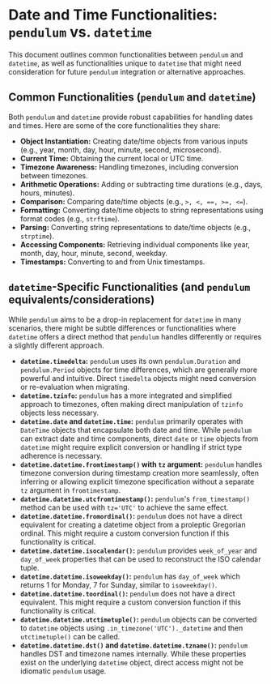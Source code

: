# Date and Time Functionalities: `pendulum` vs. `datetime`

This document outlines common functionalities between `pendulum` and `datetime`, as well as functionalities unique to `datetime` that might need consideration for future `pendulum` integration or alternative approaches.

## Common Functionalities (`pendulum` and `datetime`)

Both `pendulum` and `datetime` provide robust capabilities for handling dates and times. Here are some of the core functionalities they share:

- **Object Instantiation:** Creating date/time objects from various inputs (e.g., year, month, day, hour, minute, second, microsecond).
- **Current Time:** Obtaining the current local or UTC time.
- **Timezone Awareness:** Handling timezones, including conversion between timezones.
- **Arithmetic Operations:** Adding or subtracting time durations (e.g., days, hours, minutes).
- **Comparison:** Comparing date/time objects (e.g., `>, <, ==, >=, <=`).
- **Formatting:** Converting date/time objects to string representations using format codes (e.g., `strftime`).
- **Parsing:** Converting string representations to date/time objects (e.g., `strptime`).
- **Accessing Components:** Retrieving individual components like year, month, day, hour, minute, second, weekday.
- **Timestamps:** Converting to and from Unix timestamps.

## `datetime`-Specific Functionalities (and `pendulum` equivalents/considerations)

While `pendulum` aims to be a drop-in replacement for `datetime` in many scenarios, there might be subtle differences or functionalities where `datetime` offers a direct method that `pendulum` handles differently or requires a slightly different approach.

- **`datetime.timedelta`:** `pendulum` uses its own `pendulum.Duration` and `pendulum.Period` objects for time differences, which are generally more powerful and intuitive. Direct `timedelta` objects might need conversion or re-evaluation when migrating.
- **`datetime.tzinfo`:** `pendulum` has a more integrated and simplified approach to timezones, often making direct manipulation of `tzinfo` objects less necessary.
- **`datetime.date` and `datetime.time`:** `pendulum` primarily operates with `DateTime` objects that encapsulate both date and time. While `pendulum` can extract date and time components, direct `date` or `time` objects from `datetime` might require explicit conversion or handling if strict type adherence is necessary.
- **`datetime.datetime.fromtimestamp()` with `tz` argument:** `pendulum` handles timezone conversion during timestamp creation more seamlessly, often inferring or allowing explicit timezone specification without a separate `tz` argument in `fromtimestamp`.
- **`datetime.datetime.utcfromtimestamp()`:** `pendulum`'s `from_timestamp()` method can be used with `tz='UTC'` to achieve the same effect.
- **`datetime.datetime.fromordinal()`:** `pendulum` does not have a direct equivalent for creating a datetime object from a proleptic Gregorian ordinal. This might require a custom conversion function if this functionality is critical.
- **`datetime.datetime.isocalendar()`:** `pendulum` provides `week_of_year` and `day_of_week` properties that can be used to reconstruct the ISO calendar tuple.
- **`datetime.datetime.isoweekday()`:** `pendulum` has `day_of_week` which returns 1 for Monday, 7 for Sunday, similar to `isoweekday()`.
- **`datetime.datetime.toordinal()`:** `pendulum` does not have a direct equivalent. This might require a custom conversion function if this functionality is critical.
- **`datetime.datetime.utctimetuple()`:** `pendulum` objects can be converted to `datetime` objects using `.in_timezone('UTC')._datetime` and then `utctimetuple()` can be called.
- **`datetime.datetime.dst()` and `datetime.datetime.tzname()`:** `pendulum` handles DST and timezone names internally. While these properties exist on the underlying `datetime` object, direct access might not be idiomatic `pendulum` usage.
